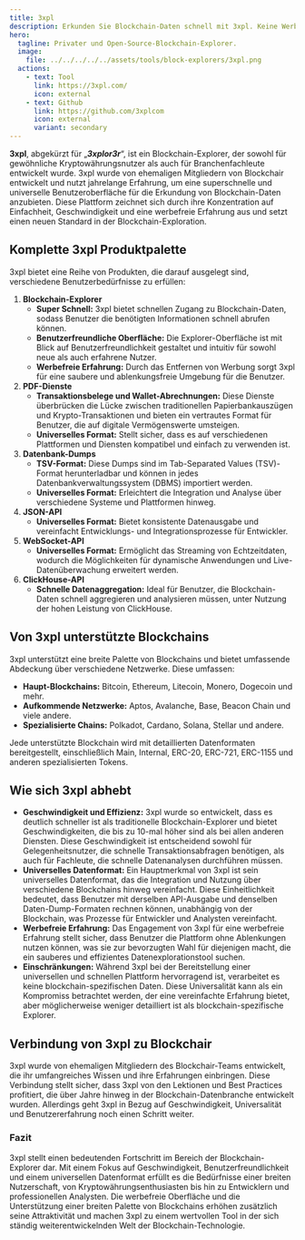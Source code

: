 ```yaml
---
title: 3xpl
description: Erkunden Sie Blockchain-Daten schnell mit 3xpl. Keine Werbung, universelles Format und Unterstützung für die beliebtesten Blockchains.
hero:
  tagline: Privater und Open-Source-Blockchain-Explorer.
  image: 
    file: ../../../../../assets/tools/block-explorers/3xpl.png
  actions:
    - text: Tool
      link: https://3xpl.com/
      icon: external
    - text: Github
      link: https://github.com/3xplcom
      icon: external
      variant: secondary
---
```


**3xpl**, abgekürzt für „***3xplor3r***“, ist ein Blockchain-Explorer, der sowohl für gewöhnliche Kryptowährungsnutzer als auch für Branchenfachleute entwickelt wurde. 3xpl wurde von ehemaligen Mitgliedern von Blockchair entwickelt und nutzt jahrelange Erfahrung, um eine superschnelle und universelle Benutzeroberfläche für die Erkundung von Blockchain-Daten anzubieten. Diese Plattform zeichnet sich durch ihre Konzentration auf Einfachheit, Geschwindigkeit und eine werbefreie Erfahrung aus und setzt einen neuen Standard in der Blockchain-Exploration.

## Komplette 3xpl Produktpalette
3xpl bietet eine Reihe von Produkten, die darauf ausgelegt sind, verschiedene Benutzerbedürfnisse zu erfüllen:
1. **Blockchain-Explorer**
    - **Super Schnell:** 3xpl bietet schnellen Zugang zu Blockchain-Daten, sodass Benutzer die benötigten Informationen schnell abrufen können.
    - **Benutzerfreundliche Oberfläche:** Die Explorer-Oberfläche ist mit Blick auf Benutzerfreundlichkeit gestaltet und intuitiv für sowohl neue als auch erfahrene Nutzer.
    - **Werbefreie Erfahrung:** Durch das Entfernen von Werbung sorgt 3xpl für eine saubere und ablenkungsfreie Umgebung für die Benutzer.
2. **PDF-Dienste**
    - **Transaktionsbelege und Wallet-Abrechnungen:** Diese Dienste überbrücken die Lücke zwischen traditionellen Papierbankauszügen und Krypto-Transaktionen und bieten ein vertrautes Format für Benutzer, die auf digitale Vermögenswerte umsteigen.
    - **Universelles Format:** Stellt sicher, dass es auf verschiedenen Plattformen und Diensten kompatibel und einfach zu verwenden ist.
3. **Datenbank-Dumps**
    - **TSV-Format:** Diese Dumps sind im Tab-Separated Values (TSV)-Format herunterladbar und können in jedes Datenbankverwaltungssystem (DBMS) importiert werden.
    - **Universelles Format:** Erleichtert die Integration und Analyse über verschiedene Systeme und Plattformen hinweg.
4. **JSON-API**
    - **Universelles Format:** Bietet konsistente Datenausgabe und vereinfacht Entwicklungs- und Integrationsprozesse für Entwickler.
5. **WebSocket-API**
    - **Universelles Format:** Ermöglicht das Streaming von Echtzeitdaten, wodurch die Möglichkeiten für dynamische Anwendungen und Live-Datenüberwachung erweitert werden.
6. **ClickHouse-API**
    - **Schnelle Datenaggregation:** Ideal für Benutzer, die Blockchain-Daten schnell aggregieren und analysieren müssen, unter Nutzung der hohen Leistung von ClickHouse.

## Von 3xpl unterstützte Blockchains
3xpl unterstützt eine breite Palette von Blockchains und bietet umfassende Abdeckung über verschiedene Netzwerke. Diese umfassen:
- **Haupt-Blockchains:** Bitcoin, Ethereum, Litecoin, Monero, Dogecoin und mehr.
- **Aufkommende Netzwerke:** Aptos, Avalanche, Base, Beacon Chain und viele andere.
- **Spezialisierte Chains:** Polkadot, Cardano, Solana, Stellar und andere.

Jede unterstützte Blockchain wird mit detaillierten Datenformaten bereitgestellt, einschließlich Main, Internal, ERC-20, ERC-721, ERC-1155 und anderen spezialisierten Tokens.

## Wie sich 3xpl abhebt
- **Geschwindigkeit und Effizienz:** 3xpl wurde so entwickelt, dass es deutlich schneller ist als traditionelle Blockchain-Explorer und bietet Geschwindigkeiten, die bis zu 10-mal höher sind als bei allen anderen Diensten. Diese Geschwindigkeit ist entscheidend sowohl für Gelegenheitsnutzer, die schnelle Transaktionsabfragen benötigen, als auch für Fachleute, die schnelle Datenanalysen durchführen müssen.
- **Universelles Datenformat:** Ein Hauptmerkmal von 3xpl ist sein universelles Datenformat, das die Integration und Nutzung über verschiedene Blockchains hinweg vereinfacht. Diese Einheitlichkeit bedeutet, dass Benutzer mit derselben API-Ausgabe und denselben Daten-Dump-Formaten rechnen können, unabhängig von der Blockchain, was Prozesse für Entwickler und Analysten vereinfacht.
- **Werbefreie Erfahrung:** Das Engagement von 3xpl für eine werbefreie Erfahrung stellt sicher, dass Benutzer die Plattform ohne Ablenkungen nutzen können, was sie zur bevorzugten Wahl für diejenigen macht, die ein sauberes und effizientes Datenexplorationstool suchen.
- **Einschränkungen:** Während 3xpl bei der Bereitstellung einer universellen und schnellen Plattform hervorragend ist, verarbeitet es keine blockchain-spezifischen Daten. Diese Universalität kann als ein Kompromiss betrachtet werden, der eine vereinfachte Erfahrung bietet, aber möglicherweise weniger detailliert ist als blockchain-spezifische Explorer.

## Verbindung von 3xpl zu Blockchair
3xpl wurde von ehemaligen Mitgliedern des Blockchair-Teams entwickelt, die ihr umfangreiches Wissen und ihre Erfahrungen einbringen. Diese Verbindung stellt sicher, dass 3xpl von den Lektionen und Best Practices profitiert, die über Jahre hinweg in der Blockchain-Datenbranche entwickelt wurden. Allerdings geht 3xpl in Bezug auf Geschwindigkeit, Universalität und Benutzererfahrung noch einen Schritt weiter.

### Fazit
3xpl stellt einen bedeutenden Fortschritt im Bereich der Blockchain-Explorer dar. Mit einem Fokus auf Geschwindigkeit, Benutzerfreundlichkeit und einem universellen Datenformat erfüllt es die Bedürfnisse einer breiten Nutzerschaft, von Kryptowährungsenthusiasten bis hin zu Entwicklern und professionellen Analysten. Die werbefreie Oberfläche und die Unterstützung einer breiten Palette von Blockchains erhöhen zusätzlich seine Attraktivität und machen 3xpl zu einem wertvollen Tool in der sich ständig weiterentwickelnden Welt der Blockchain-Technologie.
